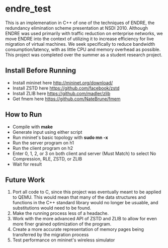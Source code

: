# endre_test
This is an implemenation in C++ of one of the techniques of ENDRE, the redundancy elimination scheme presentation at NSDI 2010. Although ENDRE was used primarily with traffic reduction on enterprise networks, we move ENDRE into the context of utilizing it to increase efficiency for live migration of virtual machines. We seek specifically to reduce bandwidth consumption/latency, with as little CPU and memory overhead as possible.
This project was completed over the summer as a student research project.

## Install Before Running
* Install mininet here http://mininet.org/download/
* Install ZSTD here https://github.com/facebook/zstd
* Install ZLIB here https://github.com/madler/zlib
* Get fmem here https://github.com/NateBrune/fmem

## How to Run
* Compile with __make__
* Generate input using either script
* Run mininet's basic topology with __sudo mn -x__
* Run the server program on h1
* Run the client program on h2
* Enter 0, 1, 2, or 3 on both client and server (Must Match) to select No Compression, RLE, ZSTD, or ZLIB
* Wait for result

## Future Work
1. Port all code to C, since this project was eventually meant to be applied to QEMU.
This would mean that many of the data structures and functions in the C++ standard library would no longer be usuable, and substitutions would need to be found.
2. Make the running process less of a headache.
3. Work with the more advanced API of ZSTD and ZLIB to allow for even more finer grained optimization of the program.
4. Create a more accurate representation of memory pages being transferred by the migration process
5. Test performance on mininet's wireless simulator
